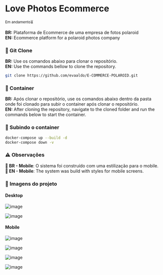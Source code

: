 # Love Photos Ecommerce

<small>Em andamento⏳</small>

**BR:** Plataforma de Ecommerce de uma empresa de fotos polaroid <br/>
**EN:** Ecommerce platform for a polaroid photos company

### 👬 Git Clone

**BR:** Use os comandos abaixo para clonar o repositório.  
**EN:** Use the commands bellow to clone the repository.

```sh
git clone https://github.com/evaaldo/E-COMMERCE-POLAROID.git
```

### 🐋 Container

**BR:** Após clonar o repositório, use os comandos abaixo dentro da pasta onde foi clonado para subir o container após clonar o repositório.  
**EN:** After cloning the repository, navigate to the cloned folder and run the commands below to start the container.

### 🚀 Subindo o container

```sh
docker-compose up --build -d
docker-compose down -v
```

### ⚠ Observações

**📱 BR - Mobile**: O sistema foi construído com uma estilização para o mobile. <br/>
**📱 EN - Mobile**: The system was build with styles for mobile screens.

### 📸 Imagens do projeto

#### Desktop

![image](https://github.com/user-attachments/assets/599dc5e2-c5d7-4f9a-8b04-0b9d5b5c3e54)

![image](https://github.com/user-attachments/assets/158b5cbd-2594-4d9e-aeaf-1cd5ec65a38b)

#### Mobile

![image](https://github.com/user-attachments/assets/52f1cf76-94a8-4c67-98ff-d5c1dced0914)

![image](https://github.com/user-attachments/assets/b9ba2959-6ef2-4297-b1e6-30022adc226e)

![image](https://github.com/user-attachments/assets/d6291097-5510-464b-b350-63bcb1d747bf)

![image](https://github.com/user-attachments/assets/370c4670-e51b-4a16-a32a-ba1c72c5ba29)

